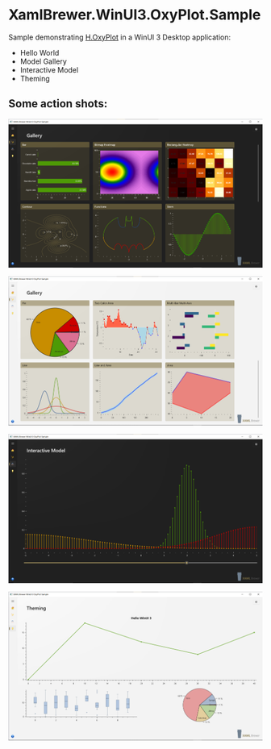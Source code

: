 # XamlBrewer.WinUI3.OxyPlot.Sample
Sample demonstrating [H.OxyPlot](https://github.com/HavenDV/H.OxyPlot) in a WinUI 3 Desktop application:
* Hello World
* Model Gallery
* Interactive Model
* Theming

## Some action shots:

![Screenshot](Assets/GalleryDark.png?raw=true)

![Screenshot](Assets/GalleryLight.png?raw=true)

![Screenshot](Assets/Interactive.png?raw=true)

![Screenshot](Assets/Theming.png?raw=true)
